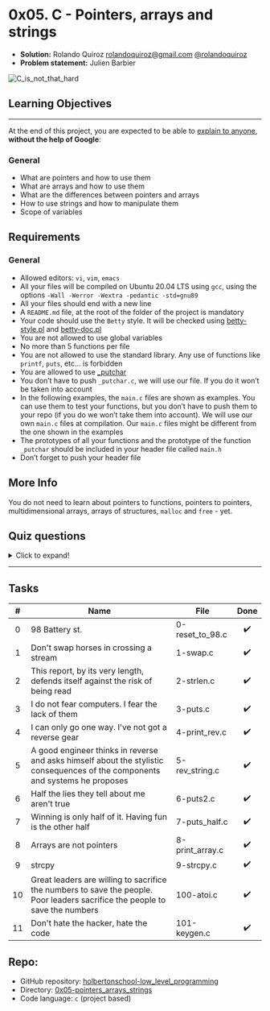 # 0x05. C - Pointers, arrays and strings

- **Solution:** Rolando Quiroz [rolandoquiroz@gmail.com](rolandoquiroz@gmail.com) [@rolandoquiroz](https://github.com/rolandoquiroz)
- **Problem statement:** Julien Barbier

![C_is_not_that_hard](https://s3.amazonaws.com/intranet-projects-files/holbertonschool-low_level_programming/216/IMG_2410.JPG "C_is_not_that_hard")


## Learning Objectives
----------------------

At the end of this project, you are expected to be able to [explain to anyone](https://fs.blog/2021/02/feynman-learning-technique/ "explain to anyone"), **without the help of Google**:

### General

*   What are pointers and how to use them
*   What are arrays and how to use them
*   What are the differences between pointers and arrays
*   How to use strings and how to manipulate them
*   Scope of variables


Requirements
------------

### General

*   Allowed editors: `vi`, `vim`, `emacs`
*   All your files will be compiled on Ubuntu 20.04 LTS using `gcc`, using the options `-Wall -Werror -Wextra -pedantic -std=gnu89`
*   All your files should end with a new line
*   A `README.md` file, at the root of the folder of the project is mandatory
*   Your code should use the `Betty` style. It will be checked using [betty-style.pl](https://github.com/holbertonschool/Betty/blob/master/betty-style.pl "betty-style.pl") and [betty-doc.pl](https://github.com/holbertonschool/Betty/blob/master/betty-doc.pl "betty-doc.pl")
*   You are not allowed to use global variables
*   No more than 5 functions per file
*   You are not allowed to use the standard library. Any use of functions like `printf`, `puts`, etc… is forbidden
*   You are allowed to use [_putchar](https://github.com/holbertonschool/_putchar.c/blob/master/_putchar.c "_putchar")
*   You don’t have to push `_putchar.c`, we will use our file. If you do it won’t be taken into account
*   In the following examples, the `main.c` files are shown as examples. You can use them to test your functions, but you don’t have to push them to your repo (if you do we won’t take them into account). We will use our own `main.c` files at compilation. Our `main.c` files might be different from the one shown in the examples
*   The prototypes of all your functions and the prototype of the function `_putchar` should be included in your header file called `main.h`
*   Don’t forget to push your header file

More Info
------------

You do not need to learn about pointers to functions, pointers to pointers, multidimensional arrays, arrays of structures, `malloc` and `free` - yet.

## Quiz questions

<details>
    <summary>Click to expand!</summary>

### Question #0

What is the size of a pointer to a `char` (on a 64-bit architecture)

- [ ] 1 byte
- [ ] 2 bytes
- [ ] 4 bytes
- [x] 8 bytes


### Question #1

What is the size of a pointer to an `int` (on a 64-bit architecture)

- [ ] 1 byte
- [ ] 2 bytes
- [ ] 4 bytes
- [x] 8 bytes

### Question #2

If we have a variable called `var` of type `int`, how can we get its address in memory?

- [ ] *var
- [ ] *(var)
- [x] &var

### Question #3

What is the identifier to print an address with `printf`?

- [ ] %a
- [ ] %d
- [x] %p
- [ ] %x

### Question #4

The process of getting the value that is stored in the memory location pointed to by a pointer is called:

- [ ] Pointing
- [ ] Accesing
- [x] Dereferencing
- [ ] Casting

### Question #5

Is it possible to declare a pointer to a pointer?

- [x] Yes
- [ ] No
- [ ] It depends on the type the pointer is pointing to

### Question #6

What happens when one tries to access an illegal memory location?

- [ ] The operation is ignored
- [x] Segmentation fault
- [ ] The computer shuts down
- [ ] There’s a chance for the computer to catch fire, and sometimes even explode

### Question #7

What is the value of `n` after the following code is executed?

```C
int n = 98;
int *p = &n;
```
- [ ] 0
- [x] 98
- [ ] 99
- [ ] 402

### Question #8

What is the value of `n` after the following code is executed?

```C
int n = 98;
int *p = &n;

p = 402;
```
- [ ] 0
- [x] 98
- [ ] 99
- [ ] 402

### Question #9

What is the value of `n` after the following code is executed?

```C
int n = 98;
int *p = &n;

*p = 402;
```
- [ ] 0
- [ ] 98
- [ ] 99
- [x] 402

### Question #10

What is the value of `n` after the following code is executed?

```C
int n = 98;
int *p = &n;

*p++;
```
- [ ] 0
- [x] 98
- [ ] 99
- [ ] 402

### Question #11

We declare the following variable

```C
int arr[5];
```

What is the size in memory of the variable `arr`?

- [ ] 4 bytes
- [ ] 5 bytes
- [ ] 8 bytes
- [ ] 10 bytes
- [ ] 32 bytes
- [x] 20 bytes

### Question #12

We declare the following variable

```C
int arr[5];
```

What is the equivalent of typing `arr[2]`?

- [ ] arr + 2
- [ ] *arr + 2
- [x] *(arr + 2)

</details>

* * *

Tasks
-----

|  #  | Name | File | Done |
|:---:|------|------|:------:|
| 0 |  98 Battery st.  |  0-reset_to_98.c  |  :heavy_check_mark:  |
| 1 |  Don't swap horses in crossing a stream  |   1-swap.c  | :heavy_check_mark:   |
| 2 |  This report, by its very length, defends itself against the risk of being read    |   2-strlen.c   |   :heavy_check_mark:   |
| 3 |  I do not fear computers. I fear the lack of them     |   3-puts.c   |   :heavy_check_mark:   |
| 4 |  I can only go one way. I've not got a reverse gear   |   4-print_rev.c   |  :heavy_check_mark:    |
| 5 |  A good engineer thinks in reverse and asks himself about the stylistic consequences of the components and systems he proposes     |  5-rev_string.c    |   :heavy_check_mark:   |
| 6 |  Half the lies they tell about me aren't true   |   6-puts2.c    |  :heavy_check_mark:   |
| 7 |  Winning is only half of it. Having fun is the other half  |  7-puts_half.c  |  :heavy_check_mark:    |
| 8 |  Arrays are not pointers  |   8-print_array.c  |  :heavy_check_mark:    |
| 9 | strcpy |  9-strcpy.c  |  :heavy_check_mark:    |
| 10 |  Great leaders are willing to sacrifice the numbers to save the people. Poor leaders sacrifice the people to save the numbers  |   100-atoi.c   |   :heavy_check_mark:   |
| 11 |  Don't hate the hacker, hate the code  |   101-keygen.c  |   :heavy_check_mark:   |

Repo:
-----------
- GitHub repository: [holbertonschool-low_level_programming](https://github.com/rolandoquiroz/holbertonschool-low_level_programming)
- Directory: [0x05-pointers_arrays_strings](https://github.com/rolandoquiroz/holbertonschool-low_level_programming/tree/master/0x05-pointers_arrays_strings)
- Code language: `c` (project based) 